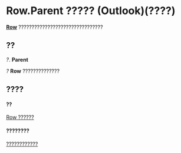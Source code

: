 
# Row.Parent ????? (Outlook)(????)

 **[Row](06db3fa4-1649-48bf-3b86-ffdf99a47305.md)** ????????????????????????????????


## ??

 _?_. **Parent**

 _?_ **Row** ??????????????


## ????


#### ??


[Row ??????](06db3fa4-1649-48bf-3b86-ffdf99a47305.md)
#### ????????


[????????????](http://msdn.microsoft.com/library/49998d93-3940-6e08-624f-f8c5dcba2ea5%28Office.15%29.aspx)